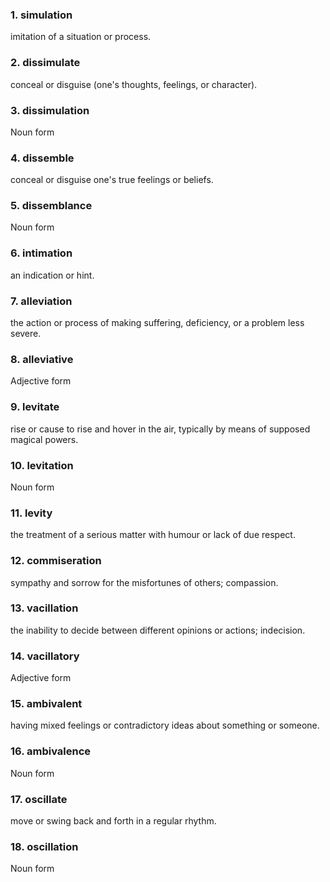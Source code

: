 ### 1. simulation

imitation of a situation or process.

### 2. dissimulate

conceal or disguise (one's thoughts, feelings, or character).

### 3. dissimulation

Noun form

### 4. dissemble

conceal or disguise one's true feelings or beliefs.

### 5. dissemblance

Noun form

### 6. intimation

an indication or hint.

### 7. alleviation

the action or process of making suffering, deficiency, or a problem less severe.

### 8. alleviative

Adjective form

### 9. levitate

rise or cause to rise and hover in the air, typically by means of supposed magical powers.

### 10. levitation

Noun form

### 11. levity

the treatment of a serious matter with humour or lack of due respect.

### 12. commiseration

sympathy and sorrow for the misfortunes of others; compassion.

### 13. vacillation

the inability to decide between different opinions or actions; indecision.

### 14. vacillatory

Adjective form

### 15. ambivalent

having mixed feelings or contradictory ideas about something or someone.

### 16. ambivalence

Noun form

### 17. oscillate

move or swing back and forth in a regular rhythm.

### 18. oscillation

Noun form
